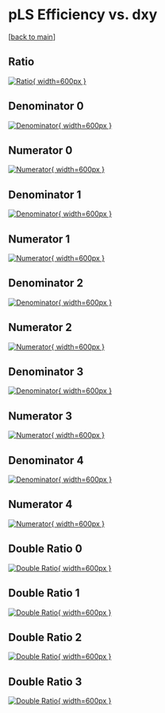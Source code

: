# pLS Efficiency vs. dxy

[[back to main](./)]



## Ratio

[![Ratio](../mtv/var/pLS_vtr_13_1_eff_dxy.png){ width=600px }](../mtv/var/pLS_vtr_13_1_eff_dxy.pdf)

## Denominator 0

[![Denominator](../mtv/den/pLS_vtr_13_1_eff_dxy_den0.png){ width=600px }](../mtv/den/pLS_vtr_13_1_eff_dxy_den0.pdf)

## Numerator 0

[![Numerator](../mtv/num/pLS_vtr_13_1_eff_dxy_num0.png){ width=600px }](../mtv/num/pLS_vtr_13_1_eff_dxy_num0.pdf)

## Denominator 1

[![Denominator](../mtv/den/pLS_vtr_13_1_eff_dxy_den1.png){ width=600px }](../mtv/den/pLS_vtr_13_1_eff_dxy_den1.pdf)

## Numerator 1

[![Numerator](../mtv/num/pLS_vtr_13_1_eff_dxy_num1.png){ width=600px }](../mtv/num/pLS_vtr_13_1_eff_dxy_num1.pdf)

## Denominator 2

[![Denominator](../mtv/den/pLS_vtr_13_1_eff_dxy_den2.png){ width=600px }](../mtv/den/pLS_vtr_13_1_eff_dxy_den2.pdf)

## Numerator 2

[![Numerator](../mtv/num/pLS_vtr_13_1_eff_dxy_num2.png){ width=600px }](../mtv/num/pLS_vtr_13_1_eff_dxy_num2.pdf)

## Denominator 3

[![Denominator](../mtv/den/pLS_vtr_13_1_eff_dxy_den3.png){ width=600px }](../mtv/den/pLS_vtr_13_1_eff_dxy_den3.pdf)

## Numerator 3

[![Numerator](../mtv/num/pLS_vtr_13_1_eff_dxy_num3.png){ width=600px }](../mtv/num/pLS_vtr_13_1_eff_dxy_num3.pdf)

## Denominator 4

[![Denominator](../mtv/den/pLS_vtr_13_1_eff_dxy_den4.png){ width=600px }](../mtv/den/pLS_vtr_13_1_eff_dxy_den4.pdf)

## Numerator 4

[![Numerator](../mtv/num/pLS_vtr_13_1_eff_dxy_num4.png){ width=600px }](../mtv/num/pLS_vtr_13_1_eff_dxy_num4.pdf)

## Double Ratio 0

[![Double Ratio](../mtv/ratio/pLS_vtr_13_1_eff_dxy_ratio0.png){ width=600px }](../mtv/ratio/pLS_vtr_13_1_eff_dxy_ratio0.pdf)

## Double Ratio 1

[![Double Ratio](../mtv/ratio/pLS_vtr_13_1_eff_dxy_ratio1.png){ width=600px }](../mtv/ratio/pLS_vtr_13_1_eff_dxy_ratio1.pdf)

## Double Ratio 2

[![Double Ratio](../mtv/ratio/pLS_vtr_13_1_eff_dxy_ratio2.png){ width=600px }](../mtv/ratio/pLS_vtr_13_1_eff_dxy_ratio2.pdf)

## Double Ratio 3

[![Double Ratio](../mtv/ratio/pLS_vtr_13_1_eff_dxy_ratio3.png){ width=600px }](../mtv/ratio/pLS_vtr_13_1_eff_dxy_ratio3.pdf)

